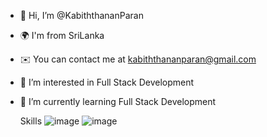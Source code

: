 - 👋 Hi, I’m @KabiththananParan
- 🌍 I'm from SriLanka
- ✉️ You can contact me at kabiththananparan@gmail.com
- 👀 I’m interested in Full Stack Development
- 🌱 I’m currently learning Full Stack Development

  Skills
  ![image](https://github.com/KabiththananParan/KabiththananParan/assets/155905080/1f6f0725-642b-4a2f-abf4-594df6a7668d)
  ![image](https://github.com/KabiththananParan/KabiththananParan/assets/155905080/a8afbbab-2061-4bee-bd19-f62a2b0057f9)


<!---
KabiththananParan/KabiththananParan is a ✨ special ✨ repository because its `README.md` (this file) appears on your GitHub profile.
You can click the Preview link to take a look at your changes.
--->
